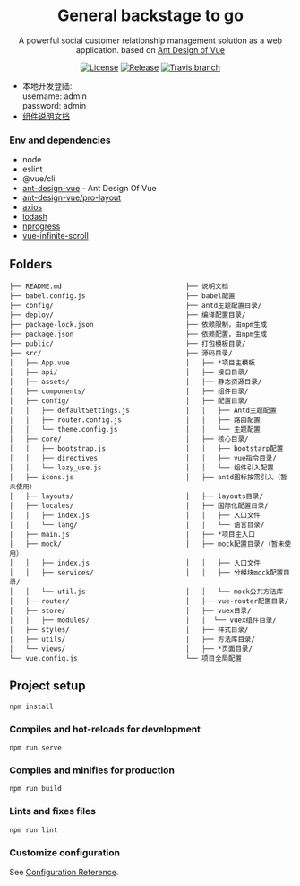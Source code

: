 
<h1 align="center">General backstage to go</h1>
<div align="center">
A powerful social customer relationship management solution as a web application. based on  <a href="https://vuecomponent.github.io/ant-design-vue/docs/vue/introduce-cn/" target="_blank">Ant Design of Vue</a>
</div>

<div align="center">

[![License](https://img.shields.io/npm/l/package.json.svg?style=flat)](https://github.com/vueComponent/ant-design-vue-pro/blob/master/LICENSE)
[![Release](https://img.shields.io/github/release/vueComponent/ant-design-vue-pro.svg?style=flat)](https://github.com/vueComponent/ant-design-vue-pro/releases/latest)
[![Travis branch](https://travis-ci.org/vueComponent/ant-design-vue-pro.svg?branch=master)](https://travis-ci.org/vueComponent/ant-design-vue-pro)

</div>

- 本地开发登陆:  
    username: admin  
    password: admin
- [组件说明文档](./src/components/README.md)
### Env and dependencies

- node
- eslint
- @vue/cli
- [ant-design-vue](https://github.com/vueComponent/ant-design-vue) - Ant Design Of Vue
- [ant-design-vue/pro-layout](https://github.com/vueComponent/pro-layout)
- [axios](https://github.com/axios/axios)
- [lodash](https://github.com/lodash/lodash)
- [nprogress](https://github.com/rstacruz/nprogress)
- [vue-infinite-scroll](https://github.com/ElemeFE/vue-infinite-scroll)

## Folders 
```
├── README.md                               ├── 说明文档
├── babel.config.js                         ├── babel配置
├── config/                                 ├── antd主题配置目录/
├── deploy/                                 ├── 编译配置目录/
├── package-lock.json                       ├── 依赖限制，由npm生成
├── package.json                            ├── 依赖配置，由npm生成
├── public/                                 ├── 打包模板目录/
├── src/                                    ├── 源码目录/
│   ├── App.vue                             │   ├── *项目主模板
│   ├── api/                                │   ├── 接口目录/
│   ├── assets/                             │   ├── 静态资源目录/
│   ├── components/                         │   ├── 组件目录/
│   ├── config/                             │   ├── 配置目录/
│   │   ├── defaultSettings.js              │   │   ├── Antd主题配置
│   │   ├── router.config.js                │   │   ├── 路由配置
│   │   └── theme.config.js                 │   │   └── 主题配置
│   ├── core/                               │   ├── 核心目录/
│   │   ├── bootstrap.js                    │   │   ├── bootstarp配置
│   │   ├── directives                      │   │   ├── vue指令目录/
│   │   └── lazy_use.js                     │   │   └── 组件引入配置
│   ├── icons.js                            │   ├── antd图标按需引入（暂未使用）
│   ├── layouts/                            │   ├── layouts目录/
│   ├── locales/                            │   ├── 国际化配置目录/
│   │   ├── index.js                        │   │   ├── 入口文件
│   │   └── lang/                           │   │   └── 语言目录/
│   ├── main.js                             │   ├── *项目主入口
│   ├── mock/                               │   ├── mock配置目录/（暂未使用）
│   │   ├── index.js                        │   │   ├── 入口文件
│   │   ├── services/                       │   │   ├── 分模块mock配置目录/
│   │   └── util.js                         │   │   └── mock公共方法库
│   ├── router/                             │   ├── vue-router配置目录/
│   ├── store/                              │   ├── vuex目录/
│   │   ├── modules/                        │   │  └── vuex组件目录/
│   ├── styles/                             │   ├── 样式目录/
│   ├── utils/                              │   ├── 方法库目录/
│   └── views/                              │   ├── *页面目录/
└── vue.config.js                           └── 项目全局配置
```
## Project setup
```
npm install
```

### Compiles and hot-reloads for development
```
npm run serve
```

### Compiles and minifies for production
```
npm run build
```

### Lints and fixes files
```
npm run lint
```

### Customize configuration
See [Configuration Reference](https://cli.vuejs.org/config/).
